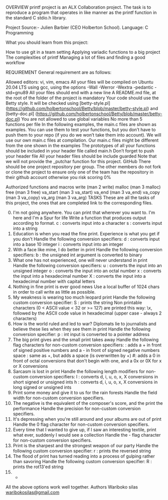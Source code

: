 OVERVIEW
printf project is an ALX Collaboration project. The task is to reproduce a program that operates in like manner as the printf function in the standard C stdio.h library.

Project Source:- Julien Barbier (CEO Holberton School). Language: C Programming

What you should learn from this project:

How to use git in a team setting Applying variadic functions to a big project The complexities of printf Managing a lot of files and finding a good workflow

REQUIREMENT
General requirement are as follows:

Allowed editors: vi, vim, emacs
All your files will be compiled on Ubuntu 20.04 LTS using gcc, using the options -Wall -Werror -Wextra -pedantic -std=gnu89
All your files should end with a new line
A README.md file, at the root of the folder of the project is mandatory
Your code should use the Betty style. It will be checked using [betty-style.pl] (https://github.com/holbertonschool/Betty/blob/master/betty-style.pl) and [betty-doc.pl] (https://github.com/holbertonschool/Betty/blob/master/betty-doc.pl)
You are not allowed to use global variables
No more than 5 functions per file
In the following examples, the main.c files are shown as examples. You can use them to test your functions, but you don’t have to push them to your repo (if you do we won’t take them into account). We will use our own main.c files at compilation. Our main.c files might be different from the one shown in the examples
The prototypes of all your functions should be included in your header file called main.h
Don’t forget to push your header file
All your header files should be include guarded
Note that we will not provide the _putchar function for this project.
GitHub
There should be one project repository per group. The other members do not fork or clone the project to ensure only one of the team has the repository in their github account otherwise you risk scoring 0%

Authorized functions and macros
write (man 2 write)
malloc (man 3 malloc)
free (man 3 free)
va_start (man 3 va_start)
va_end (man 3 va_end)
va_copy (man 3 va_copy)
va_arg (man 3 va_arg)
TASKS
These are all the tasks of this project, the ones that are completed link to the corresponding files.

0. I'm not going anywhere. You can print that wherever you want to. I'm here and I'm a Spur for life
Write a function that produces output according to format.
c : converts input into a character
s : converts input into a string
1. Education is when you read the fine print. Experience is what you get if you don't
Handle the following conversion specifiers:
d : converts input into a base 10 integer
i : converts input into an integer
2. With a face like mine, I do better in print
Handle the following conversion specifiers:
b : the unsigned int argument is converted to binary
3. What one has not experienced, one will never understand in print
Handle the following conversion specifiers:
u : converts the input into an unsigned integer
o : converts the input into an octal number
x : converts the input into a hexadecimal number
X : converts the input into a hexadecimal number with capital letters
4. Nothing in fine print is ever good news
Use a local buffer of 1024 chars in order to call write as little as possible.
5. My weakness is wearing too much leopard print
Handle the following custom conversion specifier:
S : prints the string
Non printable characters (0 < ASCII value < 32 or >= 127) are printed this way: \x, followed by the ASCII code value in hexadecimal (upper case - always 2 characters)
6. How is the world ruled and led to war? Diplomats lie to journalists and believe these lies when they see them in print
Handle the following conversion specifier:
p : int input is converted to a pointer address
7. The big print gives and the small print takes away
Handle the following flag characters for non-custom conversion specifiers:
: adds a + in front of signed positive numbers and a - in front of signed negative numbers
space : same as +, but adds a space (is overwritten by +)
#: adds a 0 in front of octal conversions that don't begin with one, and a 0x or 0X for x or X conversions
8. Sarcasm is lost in print
Handle the following length modifiers for non-custom conversion specifiers:
l : converts d, i, u, o, x, X conversions in short signed or unsigned ints
h : converts d, i, u, o, x, X conversions in long signed or unsigned ints
9. Print some money and give it to us for the rain forests
Handle the field width for non-custom conversion specifiers.
10. The negative is the equivalent of the composer's score, and the print the performance
Handle the precision for non-custom conversion specifiers.
11. It's depressing when you're still around and your albums are out of print
Handle the 0 flag character for non-custom conversion specifiers.
12. Every time that I wanted to give up, if I saw an interesting textile, print what ever, suddenly I would see a collection
Handle the - flag character for non-custom conversion specifiers.
13. Print is the sharpest and the strongest weapon of our party
Handle the following custom conversion specifier:
r : prints the reversed string
14. The flood of print has turned reading into a process of gulping rather than savoring
Handle the following custom conversion specifier:
R : prints the rot13'ed string
15. *
All the above options work well together.
Authors
Wariboko silas waribokosilas@gmail.com
